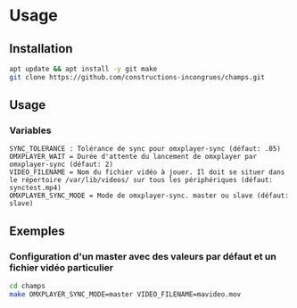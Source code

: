 # Usage

## Installation 

```bash
apt update && apt install -y git make
git clone https://github.com/constructions-incongrues/champs.git
```

## Usage

### Variables

```
SYNC_TOLERANCE : Tolérance de sync pour omxplayer-sync (défaut: .05)
OMXPLAYER_WAIT = Durée d'attente du lancement de omxplayer par omxplayer-sync (défaut: 2)
VIDEO_FILENAME = Nom du fichier vidéo à jouer. Il doit se situer dans le répertoire /var/lib/videos/ sur tous les périphériques (défaut: synctest.mp4)
OMXPLAYER_SYNC_MODE = Mode de omxplayer-sync. master ou slave (défaut: slave)
```

## Exemples

### Configuration d'un master avec des valeurs par défaut et un fichier vidéo particulier

```bash
cd champs
make OMXPLAYER_SYNC_MODE=master VIDEO_FILENAME=mavideo.mov
```
